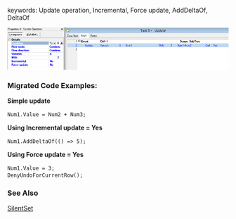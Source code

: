 ﻿keywords: Update operation, Incremental, Force update, AddDeltaOf, DeltaOf

![Update](Update.png)


### Migrated Code Examples:

**Simple update**
```csdiff
Num1.Value = Num2 + Num3;
```



**Using Incremental update = Yes**
```csdiff
Num1.AddDeltaOf(() => 5);
```

**Using Force update = Yes**
```csdiff
Num1.Value = 3;
DenyUndoForCurrentRow();
```


### See Also
[SilentSet](02-SilentSet.html)